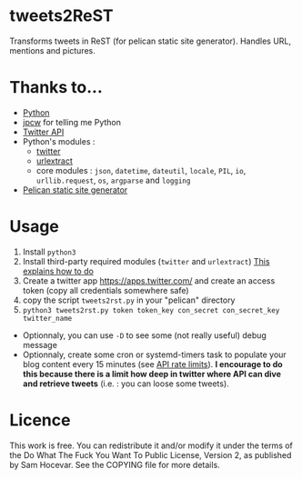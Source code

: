 # tweets2ReST
Transforms tweets in ReST (for pelican static site generator).
Handles URL, mentions and pictures.

# Thanks to...
* [Python](https://www.python.org/)
* [jpcw](https://github.com/jpcw) for telling me Python
* [Twitter API](https://dev.twitter.com/overview/api)
* Python's modules :
  * [twitter](https://pypi.python.org/pypi/twitter)
  * [urlextract](https://pypi.python.org/pypi/urlextract)
  * core modules : `json`, `datetime`, `dateutil`, `locale`, `PIL`, `io`, `urllib.request`, `os`, `argparse` and `logging`
* [Pelican static site generator](http://docs.getpelican.com)

# Usage
1. Install `python3`
2. Install third-party required modules (`twitter` and `urlextract`) [This explains how to do](https://docs.python.org/3/installing/index.html)
3. Create a twitter app <https://apps.twitter.com/> and create an access token (copy all credentials somewhere safe)
4. copy the script `tweets2rst.py` in your "pelican" directory
5. `python3 tweets2rst.py token token_key con_secret con_secret_key twitter_name`
  * Optionnaly, you can use `-D` to see some (not really useful) debug message
  * Optionnaly, create some cron or systemd-timers task to populate your blog content every 15 minutes (see [API rate limits](https://dev.twitter.com/rest/public/rate-limiting)). **I encourage to do this because there is a limit how deep in twitter where API can dive and retrieve tweets** (i.e. : you can loose some tweets).

# Licence
This work is free. You can redistribute it and/or modify it under the terms of the Do What The Fuck You Want To Public License, Version 2, as published by Sam Hocevar. See the COPYING file for more details.
